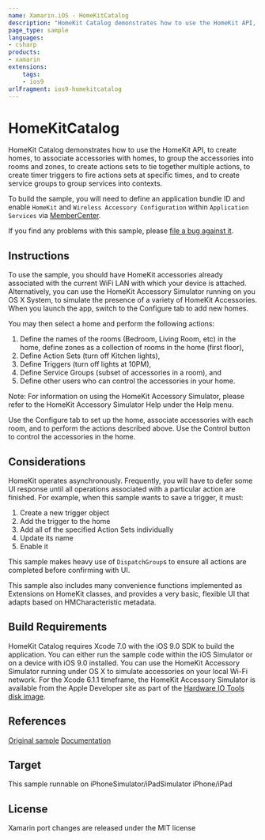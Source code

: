```yaml
---
name: Xamarin.iOS - HomeKitCatalog
description: "HomeKit Catalog demonstrates how to use the HomeKit API, to create homes, associate accessories with homes, group accessories into rooms... (iOS9)"
page_type: sample
languages:
- csharp
products:
- xamarin
extensions:
    tags:
    - ios9
urlFragment: ios9-homekitcatalog
---
```

# HomeKitCatalog

HomeKit Catalog demonstrates how to use the HomeKit API, to create homes, to associate accessories with homes, to group the accessories into rooms and zones, to create actions sets to tie together multiple actions, to create timer triggers to fire actions sets at specific times, and to create service groups to group services into contexts.

To build the sample, you will need to define an application bundle ID and enable `HomeKit` and `Wireless Accessory Configuration` within `Application Services` via [MemberCenter](https://developer.apple.com/account/ios/identifiers/bundle/bundleList.action).

If you find any problems with this sample, please [file a bug against it](https://github.com/xamarin/monotouch-samples/issues).

## Instructions

To use the sample, you should have HomeKit accessories already associated with the current WiFi LAN with which your device is attached. Alternatively, you can use the HomeKit Accessory Simulator running on you OS X System, to simulate the presence of a variety of HomeKit Accessories. When you launch the app, switch to the Configure tab to add new homes.

You may then select a home and perform the following actions:

1. Define the names of the rooms (Bedroom, Living Room, etc) in the home, define zones as a collection of rooms in the home (first floor),
2. Define Action Sets (turn off Kitchen lights),
3. Define Triggers (turn off lights at 10PM),
4. Define Service Groups (subset of accessories in a room), and
5. Define other users who can control the accessories in your home.

Note: For information on using the HomeKit Accessory Simulator, please refer to the HomeKit Accessory Simulator Help under the Help menu.

Use the Configure tab to set up the home, associate accessories with each room, and to perform the actions described above. Use the Control button to control the accessories in the home.

## Considerations

HomeKit operates asynchronously. Frequently, you will have to defer some UI response until all operations associated with a particular action are finished. For example, when this sample wants to save a trigger, it must:

1. Create a new trigger object
2. Add the trigger to the home
3. Add all of the specified Action Sets individually
4. Update its name
5. Enable it

This sample makes heavy use of `DispatchGroup`s to ensure all actions are completed before confirming with UI.

This sample also includes many convenience functions implemented as Extensions on HomeKit classes, and provides a very basic, flexible UI that adapts based on HMCharacteristic metadata.

## Build Requirements

HomeKit Catalog requires Xcode 7.0 with the iOS 9.0 SDK to build the application. You can either run the sample code within the iOS Simulator or on a device with iOS 9.0 installed. You can use the HomeKit Accessory Simulator running under OS X to simulate accessories on your local Wi-Fi network. For the Xcode 6.1.1 timeframe, the HomeKit Accessory Simulator is available from the Apple Developer site as part of the [Hardware IO Tools disk image](https://developer.apple.com/downloads/index.action).

## References

[Original sample](https://developer.apple.com/library/prerelease/ios/samplecode/HomeKitCatalog/Introduction/Intro.html#//apple_ref/doc/uid/TP40015048)
[Documentation](https://developer.apple.com/homekit/)

## Target

This sample runnable on iPhoneSimulator/iPadSimulator iPhone/iPad

## License

Xamarin port changes are released under the MIT license
